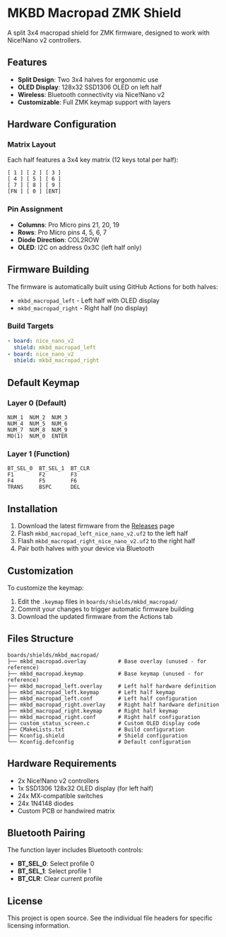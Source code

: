 # MKBD Macropad ZMK Shield

A split 3x4 macropad shield for ZMK firmware, designed to work with Nice!Nano v2 controllers.

## Features

- **Split Design**: Two 3x4 halves for ergonomic use
- **OLED Display**: 128x32 SSD1306 OLED on left half
- **Wireless**: Bluetooth connectivity via Nice!Nano v2
- **Customizable**: Full ZMK keymap support with layers

## Hardware Configuration

### Matrix Layout
Each half features a 3x4 key matrix (12 keys total per half):
```
[ 1 ] [ 2 ] [ 3 ]
[ 4 ] [ 5 ] [ 6 ]
[ 7 ] [ 8 ] [ 9 ]
[FN ] [ 0 ] [ENT]
```

### Pin Assignment
- **Columns**: Pro Micro pins 21, 20, 19
- **Rows**: Pro Micro pins 4, 5, 6, 7
- **Diode Direction**: COL2ROW
- **OLED**: I2C on address 0x3C (left half only)

## Firmware Building

The firmware is automatically built using GitHub Actions for both halves:

- `mkbd_macropad_left` - Left half with OLED display
- `mkbd_macropad_right` - Right half (no display)

### Build Targets
```yaml
- board: nice_nano_v2
  shield: mkbd_macropad_left
- board: nice_nano_v2
  shield: mkbd_macropad_right
```

## Default Keymap

### Layer 0 (Default)
```
NUM_1  NUM_2  NUM_3
NUM_4  NUM_5  NUM_6
NUM_7  NUM_8  NUM_9
MO(1)  NUM_0  ENTER
```

### Layer 1 (Function)
```
BT_SEL_0  BT_SEL_1  BT_CLR
F1        F2        F3
F4        F5        F6
TRANS     BSPC      DEL
```

## Installation

1. Download the latest firmware from the [Releases](../../releases) page
2. Flash `mkbd_macropad_left_nice_nano_v2.uf2` to the left half
3. Flash `mkbd_macropad_right_nice_nano_v2.uf2` to the right half
4. Pair both halves with your device via Bluetooth

## Customization

To customize the keymap:

1. Edit the `.keymap` files in `boards/shields/mkbd_macropad/`
2. Commit your changes to trigger automatic firmware building
3. Download the updated firmware from the Actions tab

## Files Structure

```
boards/shields/mkbd_macropad/
├── mkbd_macropad.overlay          # Base overlay (unused - for reference)
├── mkbd_macropad.keymap           # Base keymap (unused - for reference)
├── mkbd_macropad_left.overlay     # Left half hardware definition
├── mkbd_macropad_left.keymap      # Left half keymap
├── mkbd_macropad_left.conf        # Left half configuration
├── mkbd_macropad_right.overlay    # Right half hardware definition
├── mkbd_macropad_right.keymap     # Right half keymap
├── mkbd_macropad_right.conf       # Right half configuration
├── custom_status_screen.c         # Custom OLED display code
├── CMakeLists.txt                 # Build configuration
├── Kconfig.shield                 # Shield configuration
└── Kconfig.defconfig              # Default configuration
```

## Hardware Requirements

- 2x Nice!Nano v2 controllers
- 1x SSD1306 128x32 OLED display (for left half)
- 24x MX-compatible switches
- 24x 1N4148 diodes
- Custom PCB or handwired matrix

## Bluetooth Pairing

The function layer includes Bluetooth controls:
- **BT_SEL_0**: Select profile 0
- **BT_SEL_1**: Select profile 1  
- **BT_CLR**: Clear current profile

## License

This project is open source. See the individual file headers for specific licensing information.
